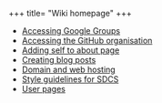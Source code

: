 +++
title= "Wiki homepage"
+++

- [Accessing Google Groups](/wiki/google-groups)
- [Accessing the GitHub organisation](/wiki/join-github)
- [Adding self to about page](/wiki/add-to-about-page)
- [Creating blog posts](/wiki/blog-posts)
- [Domain and web hosting](/wiki/domain-and-web)
- [Style guidelines for SDCS](/wiki/style-guidelines)
- [User pages](/wiki/user-pages)
